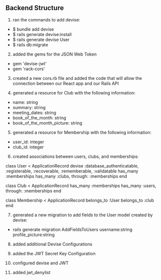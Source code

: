 ## Backend Structure
1. ran the commands to add devise: 
  - $ bundle add devise
  - $ rails generate devise:install
  - $ rails generate devise User
  - $ rails db:migrate

2. added the gems for the JSON Web Token 
  - gem 'devise-jwt'
  - gem 'rack-cors'

3. created a new cors.rb file and added the code that will allow the connection between our React app and our Rails API

4. generated a resource for Club with the following information:
  - name: string
  - summary: string
  - meeting_dates: string
  - book_of_the_month: string
  - book_of_the_month_picture: string

5. generated a resource for Membership with the following information:
  - user_id: integer 
  - club_id: integer

6. created associations between users, clubs, and memberships:
  
  class User < ApplicationRecord
  devise :database_authenticatable, :registerable,
         :recoverable, :rememberable, :validatable
  has_many :memberships
  has_many :clubs, through: :memberships
  end

  class Club < ApplicationRecord
    has_many :memberships
    has_many :users, through: :memberships
  end

  class Membership < ApplicationRecord
    belongs_to :User
    belongs_to :club
  end

7. generated a new migration to add fields to the User model created by devise:
  - rails generate migration AddFieldsToUsers username:string profile_picture:string

8. added additional Devise Configurations

9. added the JWT Secret Key Configuration

10. configured devise and JWT

11. added jwt_denylist


